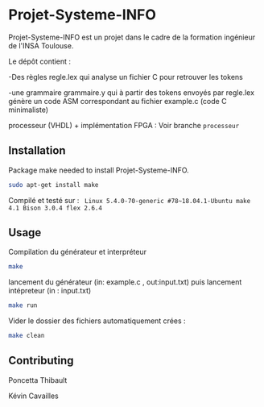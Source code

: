 # Projet-Systeme-INFO

Projet-Systeme-INFO est un projet dans le cadre de la formation ingénieur de l'INSA Toulouse. 

Le dépôt contient :

-Des règles regle.lex qui analyse un fichier C pour retrouver les tokens

-une grammaire grammaire.y qui à partir des tokens envoyés par regle.lex génère un code ASM correspondant au fichier example.c (code C minimaliste)

processeur (VHDL) + implémentation FPGA : Voir branche ``` processeur ```

## Installation

Package make needed to install Projet-Systeme-INFO.


```bash
sudo apt-get install make
```

Compilé et testé sur : ```
Linux 5.4.0-70-generic #78~18.04.1-Ubuntu
make 4.1
Bison 3.0.4
flex 2.6.4```


## Usage

Compilation du générateur et interpréteur
```bash
make
```

lancement du générateur (in: example.c , out:input.txt) puis lancement intépreteur (in : input.txt)
```bash
make run
```

Vider le dossier des fichiers automatiquement crées : 
```bash
make clean
```

## Contributing

Poncetta Thibault

Kévin Cavailles
